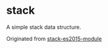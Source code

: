 # stack
A simple stack data structure.

Originated from [stack-es2015-module](https://github.com/onsetsu/stack-es2015-module)
